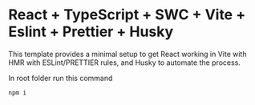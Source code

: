 # React + TypeScript + SWC + Vite + Eslint + Prettier + Husky

This template provides a minimal setup to get React working in Vite with HMR with ESLint/PRETTIER rules, and Husky to automate the process.

In root folder run this command
```node
npm i
```
